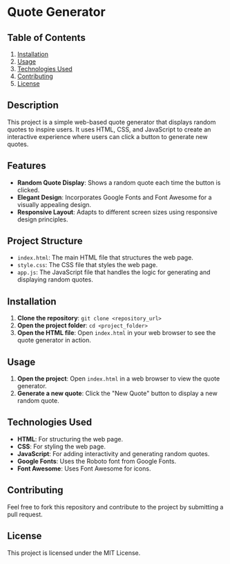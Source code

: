 # Quote Generator

## Table of Contents
1. [Installation](#installation)
2. [Usage](#usage)
3. [Technologies Used](#technologies-used)
4. [Contributing](#contributing)
5. [License](#license)

## Description
This project is a simple web-based quote generator that displays random quotes to inspire users. It uses HTML, CSS, and JavaScript to create an interactive experience where users can click a button to generate new quotes.

## Features
- **Random Quote Display**: Shows a random quote each time the button is clicked.
- **Elegant Design**: Incorporates Google Fonts and Font Awesome for a visually appealing design.
- **Responsive Layout**: Adapts to different screen sizes using responsive design principles.

## Project Structure
- `index.html`: The main HTML file that structures the web page.
- `style.css`: The CSS file that styles the web page.
- `app.js`: The JavaScript file that handles the logic for generating and displaying random quotes.

## Installation
1. **Clone the repository**: `git clone <repository_url>`
2. **Open the project folder**: `cd <project_folder>`
3. **Open the HTML file**: Open `index.html` in your web browser to see the quote generator in action.

## Usage
1. **Open the project**: Open `index.html` in a web browser to view the quote generator.
2. **Generate a new quote**: Click the "New Quote" button to display a new random quote.

## Technologies Used
- **HTML**: For structuring the web page.
- **CSS**: For styling the web page.
- **JavaScript**: For adding interactivity and generating random quotes.
- **Google Fonts**: Uses the Roboto font from Google Fonts.
- **Font Awesome**: Uses Font Awesome for icons.

## Contributing
Feel free to fork this repository and contribute to the project by submitting a pull request.

## License
This project is licensed under the MIT License.

